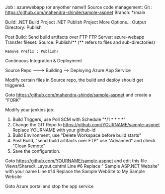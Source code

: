 Job : azurewebapp (or anyother name!)
Source code management:
  Git : https://github.com/mahendra-shinde/sample-aspnet
  Branch:  */main

Build:
  .NET Build Project
  .NET Publish Project
  More Options...
     Output Directory: Publish

Post Build:
  Send build artifacts over FTP
	FTP Server: azure-webapp
    Transfer fileset: 
	Source: Publish/**    (** refers to files and sub-directories)

	Remove Prefix : Publish/

Continuous Integration & Deployment

Source Repo ---> Building --> Deploying Azure App Service

Modify certain files in Source repo, the build and deploy should get triggered.

Goto https://github.com/mahendra-shinde/sample-aspnet and create a "FORK"


Modify your jenkins job:
 1. Build Triggers, use Poll SCM with Schedule "*/1 * * * *"
 2. Change the GIT Repo to https://github.com/YOURNAME/sample-aspnet
	Replace YOURNAME with your github-id
 3. Build Environment, use "Delete Workspace before build starts"
 4. Post Build, "send build artifacts over FTP" use "Advanced" and check "Clean Remote"
 5. Save the configuration.

Goto https://github.com/YOURNAME/sample-aspnet and edit this file
  Views/Shared/_Layout.cshtml 
  Line #6 Replace " Sample ASP.NET Website" with your name
  Line #14 Replace the Sample WebSite to My Sample Website

Goto Azure portal and stop the app service